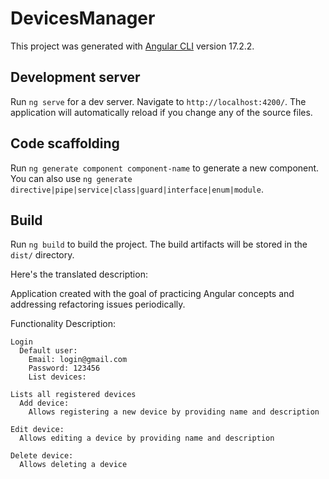 # DevicesManager

This project was generated with [Angular CLI](https://github.com/angular/angular-cli) version 17.2.2.

## Development server

Run `ng serve` for a dev server. Navigate to `http://localhost:4200/`. The application will automatically reload if you change any of the source files.

## Code scaffolding

Run `ng generate component component-name` to generate a new component. You can also use `ng generate directive|pipe|service|class|guard|interface|enum|module`.

## Build

Run `ng build` to build the project. The build artifacts will be stored in the `dist/` directory.


Here's the translated description:

Application created with the goal of practicing Angular concepts and addressing refactoring issues periodically.

Functionality Description:

    Login    
      Default user:
        Email: login@gmail.com
        Password: 123456
        List devices:

    Lists all registered devices
      Add device:
        Allows registering a new device by providing name and description

    Edit device:
      Allows editing a device by providing name and description

    Delete device:
      Allows deleting a device

